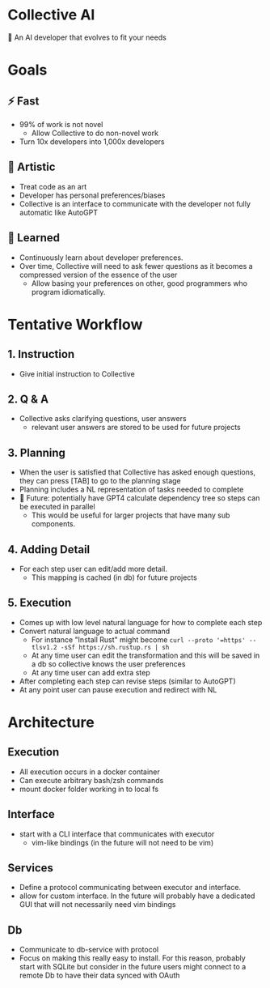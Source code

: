 # Collective AI
🦾 An AI developer that evolves to fit your needs

# Goals

## ⚡ Fast

- 99% of work is not novel
    - Allow Collective to do non-novel work 
- Turn 10x developers into 1,000x developers

## 🎨 Artistic

- Treat code as an art
- Developer has personal preferences/biases
- Collective is an interface to communicate with the developer not fully automatic like AutoGPT

## 🧠 Learned

- Continuously learn about developer preferences.
- Over time, Collective will need to ask fewer questions as it becomes a compressed version of the essence of the user
    - Allow basing your preferences on other, good programmers who program idiomatically.

# Tentative Workflow

## 1. Instruction

- Give initial instruction to Collective

## 2. Q & A

- Collective asks clarifying questions, user answers
    - relevant user answers are stored to be used for future projects

## 3. Planning

- When the user is satisfied that Collective has asked enough questions, they can press [TAB] to go to the planning stage
- Planning includes a NL representation of tasks needed to complete
- 🤔 Future: potentially have GPT4 calculate dependency tree so steps can be executed in parallel
    - This would be useful for larger projects that have many sub components.

## 4. Adding Detail

- For each step user can edit/add more detail. 
    - This mapping is cached (in db) for future projects

## 5. Execution

- Comes up with low level natural language for how to complete each step
- Convert natural language to actual command
  - For instance "Install Rust" might become `curl --proto '=https' --tlsv1.2 -sSf https://sh.rustup.rs | sh`
  - At any time user can edit the transformation and this will be saved in a db so collective knows the user preferences
  - At any time user can add extra step
- After completing each step can revise steps (similar to AutoGPT)
- At any point user can pause execution and redirect with NL

# Architecture

## Execution

- All execution occurs in a docker container
- Can execute arbitrary bash/zsh commands
- mount docker folder working in to local fs

## Interface

- start with a CLI interface that communicates with executor
    - vim-like bindings (in the future will not need to be vim)

## Services

- Define a protocol communicating between executor and interface.
- allow for custom interface. In the future will probably have a dedicated GUI that will not necessarily need vim bindings

## Db

- Communicate to db-service with protocol
- Focus on making this really easy to install. For this reason, probably start with SQLite but consider in the future users might connect to a remote Db to have their data synced with OAuth

